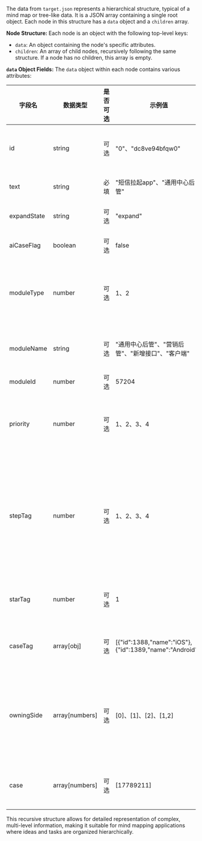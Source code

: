 The data from `target.json` represents a hierarchical structure, typical of a mind map or tree-like data. It is a JSON array containing a single root object. Each node in this structure has a `data` object and a `children` array.

__Node Structure:__ Each node is an object with the following top-level keys:

- `data`: An object containing the node's specific attributes.
- `children`: An array of child nodes, recursively following the same structure. If a node has no children, this array is empty.

__`data` Object Fields:__ The `data` object within each node contains various attributes:

| 字段名         | 数据类型            | 是否可选 | 示例值                                                      | 含义说明                             | 对人类用户可见性 |
| ----------- | --------------- | ---- | -------------------------------------------------------- | -------------------------------- | -------- |
| id          | string          | 可选   | "0"、"dc8ve94bfqw0"                                       | 思维脑图App生成的节点唯一标识                 | 隐藏       |
| text        | string          | 必填   | "短信拉起app"、"通用中心后管"                                       | 节点主要内容或标签                        | 可见       |
| expandState | string          | 可选   | "expand"                                                 | 节点展开/折叠状态                        | 隐藏       |
| aiCaseFlag  | boolean         | 可选   | false                                                    | 暂时无需处理的标志                        | 隐藏       |
| moduleType  | number          | 可选   | 1、2                                                      | 模块分级：1=一级模块，2=二级模块               | 隐藏       |
| moduleName  | string          | 可选   | "通用中心后管"、"营销后管"、"新增接口"、"客户端"                             | 模块名称（已含在text中）                   | 可见（已展示）  |
| moduleId    | number          | 可选   | 57204                                                    | 模块唯一编号                           | 隐藏       |
| priority    | number          | 可选   | 1、2、3、4                                                  | 优先级：1=S，2=A，3=B，4=C，5=D          | 可见       |
| stepTag     | number          | 可选   | 1、2、3、4                                                  | 步骤标记：1=测试用例，2=前置条件，3=操作步骤，4=预期结果 | 可见（已展示）  |
| starTag     | number          | 可选   | 1                                                        | 自动化标记：1=自动化暂未实现                  | 可见（需转名称） |
| caseTag     | array\[obj]     | 可选   | \[{"id":1388,"name":"iOS"},{"id":1389,"name":"Android"}] | 标签数组，展示name而非id                  | 可见（需转名称） |
| owningSide  | array\[numbers] | 可选   | \[0]、\[1]、\[2]、\[1,2]                                    | 负责方：0=客户端，1=服务端，2=后台，3=前端    | 可见（需转名称） |
| case        | array\[numbers] | 可选   | \[17789211]                                              | 思维脑图App生成的用例编号数组                 | 隐藏       |


This recursive structure allows for detailed representation of complex, multi-level information, making it suitable for mind mapping applications where ideas and tasks are organized hierarchically.
